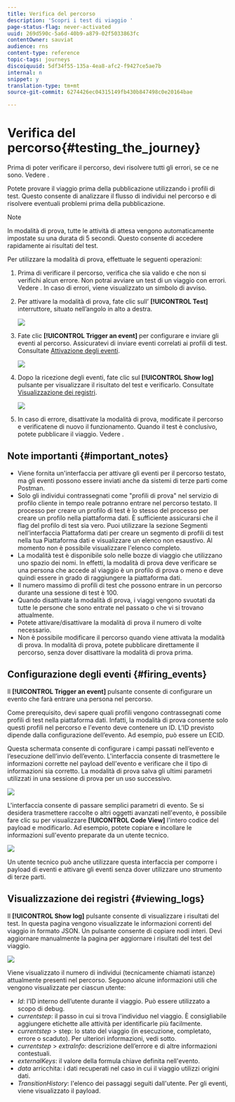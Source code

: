 ```yaml
---
title: Verifica del percorso
description: 'Scopri i test di viaggio '
page-status-flag: never-activated
uuid: 269d590c-5a6d-40b9-a879-02f5033863fc
contentOwner: sauviat
audience: rns
content-type: reference
topic-tags: journeys
discoiquuid: 5df34f55-135a-4ea8-afc2-f9427ce5ae7b
internal: n
snippet: y
translation-type: tm+mt
source-git-commit: 6274426ec04315149fb430b847498c0e20164bae

---
```



# Verifica del percorso{#testing_the_journey}

Prima di poter verificare il percorso, devi risolvere tutti gli errori, se ce ne sono. Vedere [](../about/troubleshooting.md#section_h3q_kqk_fhb).

Potete provare il viaggio prima della pubblicazione utilizzando i profili di test. Questo consente di analizzare il flusso di individui nel percorso e di risolvere eventuali problemi prima della pubblicazione.

>[!NOTE]
>
>In modalità di prova, tutte le attività di attesa vengono automaticamente impostate su una durata di 5 secondi. Questo consente di accedere rapidamente ai risultati del test.

Per utilizzare la modalità di prova, effettuate le seguenti operazioni:

1. Prima di verificare il percorso, verifica che sia valido e che non si verifichi alcun errore. Non potrai avviare un test di un viaggio con errori. Vedere [](../about/troubleshooting.md#section_h3q_kqk_fhb). In caso di errori, viene visualizzato un simbolo di avviso.

1. Per attivare la modalità di prova, fate clic sull’ **[!UICONTROL Test]** interruttore, situato nell’angolo in alto a destra.

   ![](../assets/journeytest1.png)

1. Fate clic **[!UICONTROL Trigger an event]** per configurare e inviare gli eventi al percorso. Assicuratevi di inviare eventi correlati ai profili di test. Consultate [Attivazione degli eventi](#firing_events).

   ![](../assets/journeyuctest1.png)

1. Dopo la ricezione degli eventi, fate clic sul **[!UICONTROL Show log]** pulsante per visualizzare il risultato del test e verificarlo. Consultate [Visualizzazione dei registri](#viewing_logs).

   ![](../assets/journeyuctest2.png)

1. In caso di errore, disattivate la modalità di prova, modificate il percorso e verificatene di nuovo il funzionamento. Quando il test è conclusivo, potete pubblicare il viaggio. Vedere [](../building-journeys/publishing-the-journey.md).

## Note importanti {#important_notes}

* Viene fornita un&#39;interfaccia per attivare gli eventi per il percorso testato, ma gli eventi possono essere inviati anche da sistemi di terze parti come Postman.
* Solo gli individui contrassegnati come &quot;profili di prova&quot; nel servizio di profilo cliente in tempo reale potranno entrare nel percorso testato. Il processo per creare un profilo di test è lo stesso del processo per creare un profilo nella piattaforma dati. È sufficiente assicurarsi che il flag del profilo di test sia vero. Puoi utilizzare la sezione Segmenti nell’interfaccia Piattaforma dati per creare un segmento di profili di test nella tua Piattaforma dati e visualizzare un elenco non esaustivo. Al momento non è possibile visualizzare l&#39;elenco completo.
* La modalità test è disponibile solo nelle bozze di viaggio che utilizzano uno spazio dei nomi. In effetti, la modalità di prova deve verificare se una persona che accede al viaggio è un profilo di prova o meno e deve quindi essere in grado di raggiungere la piattaforma dati.
* Il numero massimo di profili di test che possono entrare in un percorso durante una sessione di test è 100.
* Quando disattivate la modalità di prova, i viaggi vengono svuotati da tutte le persone che sono entrate nel passato o che vi si trovano attualmente.
* Potete attivare/disattivare la modalità di prova il numero di volte necessario.
* Non è possibile modificare il percorso quando viene attivata la modalità di prova. In modalità di prova, potete pubblicare direttamente il percorso, senza dover disattivare la modalità di prova prima.

## Configurazione degli eventi {#firing_events}

Il **[!UICONTROL Trigger an event]** pulsante consente di configurare un evento che farà entrare una persona nel percorso.

Come prerequisito, devi sapere quali profili vengono contrassegnati come profili di test nella piattaforma dati. Infatti, la modalità di prova consente solo questi profili nel percorso e l&#39;evento deve contenere un ID. L’ID previsto dipende dalla configurazione dell’evento. Ad esempio, può essere un ECID.

Questa schermata consente di configurare i campi passati nell’evento e l’esecuzione dell’invio dell’evento. L&#39;interfaccia consente di trasmettere le informazioni corrette nel payload dell&#39;evento e verificare che il tipo di informazioni sia corretto. La modalità di prova salva gli ultimi parametri utilizzati in una sessione di prova per un uso successivo.

![](../assets/journeytest4.png)

L&#39;interfaccia consente di passare semplici parametri di evento. Se si desidera trasmettere raccolte o altri oggetti avanzati nell&#39;evento, è possibile fare clic su per visualizzare **[!UICONTROL Code View]** l&#39;intero codice del payload e modificarlo. Ad esempio, potete copiare e incollare le informazioni sull&#39;evento preparate da un utente tecnico.

![](../assets/journeytest5.png)

Un utente tecnico può anche utilizzare questa interfaccia per comporre i payload di eventi e attivare gli eventi senza dover utilizzare uno strumento di terze parti.

## Visualizzazione dei registri {#viewing_logs}

Il **[!UICONTROL Show log]** pulsante consente di visualizzare i risultati del test. In questa pagina vengono visualizzate le informazioni correnti del viaggio in formato JSON. Un pulsante consente di copiare nodi interi. Devi aggiornare manualmente la pagina per aggiornare i risultati del test del viaggio.

![](../assets/journeytest3.png)

Viene visualizzato il numero di individui (tecnicamente chiamati istanze) attualmente presenti nel percorso. Seguono alcune informazioni utili che vengono visualizzate per ciascun utente:

* _Id_: l’ID interno dell’utente durante il viaggio. Può essere utilizzato a scopo di debug.
* _currentstep_: il passo in cui si trova l&#39;individuo nel viaggio. È consigliabile aggiungere etichette alle attività per identificarle più facilmente.
* _currentstep_ > step: lo stato del viaggio (in esecuzione, completato, errore o scaduto). Per ulteriori informazioni, vedi sotto.
* _currentstep_ > _extraInfo_: descrizione dell’errore e di altre informazioni contestuali.
* _externalKeys_: il valore della formula chiave definita nell&#39;evento.
* _data_ arricchita: i dati recuperati nel caso in cui il viaggio utilizzi origini dati.
* _TransitionHistory_: l&#39;elenco dei passaggi seguiti dall&#39;utente. Per gli eventi, viene visualizzato il payload.

